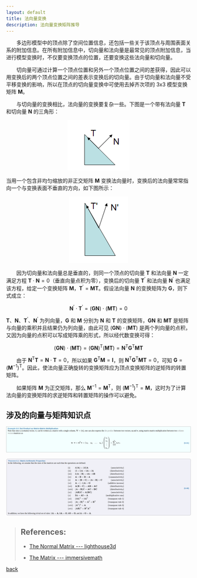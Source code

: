 ```yaml
---
layout: default
title: 法向量变换
description: 法向量变换矩阵推导
---
```


<head>
    <script src="https://cdn.mathjax.org/mathjax/latest/MathJax.js?config=TeX-AMS-MML_HTMLorMML" type="text/javascript"></script>
    <script type="text/x-mathjax-config">
        MathJax.Hub.Config({
            tex2jax: {
                skipTags: ['script', 'noscript', 'style', 'textarea', 'pre'],
                inlineMath: [['$','$']]
            }
        });
    </script>
</head>

&emsp;&emsp;多边形模型中的顶点除了空间位置信息，还包括一些关于该顶点与周围表面关系的附加信息。在所有附加信息中，切向量和法向量是最常见的顶点附加信息，当进行模型变换时，不仅要变换顶点的位置，还要变换这些法向量和切向量。

&emsp;&emsp;切向量可通过计算一个顶点位置和另外一个顶点位置之间的差获得，因此可以用变换后的两个顶点位置之间的差表示变换后的切向量。由于切向量和法向量不受平移变换的影响，所以在顶点的切向量变换中可使用去掉齐次项的 3x3 模型变换矩阵 $\mathbf{M}$。

&emsp;&emsp;与切向量的变换相比，法向量的变换要复杂一些。下图是一个带有法向量 $\mathbf{T}$ 和切向量 $\mathbf{N}$ 的三角形：

<p align="center">
  <img src="../../images/NormalTransform1.png">
</p>


当用一个包含非均匀缩放的非正交矩阵 $\mathbf{M}$ 变换法向量时，变换后的法向量常常指向一个与变换表面不垂直的方向，如下图所示：

<p align="center">
  <img src="../../images/NormalTransform2.png">
</p>

&emsp;&emsp;因为切向量和法向量总是垂直的，则同一个顶点的切向量 $\mathbf{T}$ 和法向量 $\mathbf{N}$ 一定满足方程 $\mathbf{T} \cdot \mathbf{N}=0$（垂直向量点积为零），变换后的切向量 $\mathbf{T}^{\prime}$ 和法向量 $\mathbf{N}^{\prime}$ 也满足该方程，给定一个变换矩阵 $\mathbf{M}$，$\mathbf{T}^{\prime}=\mathbf{MT}$。假设法向量 $\mathbf{N}$ 的变换矩阵为 $\mathbf{G}$，则下式成立：

$$
\mathbf{N}^{\prime} \cdot \mathbf{T}^{\prime}=(\mathbf{GN}) \cdot (\mathbf{MT})=0
$$

$\mathbf{T}$、$\mathbf{N}$、$\mathbf{T}^{\prime}$、$\mathbf{N}^{\prime}$ 为列向量，$\mathbf{G}$ 和 $\mathbf{M}$ 分别为 $\mathbf{N}$ 和 $\mathbf{T}$ 的变换矩阵，$\mathbf{GN}$ 和 $\mathbf{MT}$ 是矩阵与向量的乘积并且结果仍为列向量，由此可见 $(\mathbf{GN}) \cdot (\mathbf{MT})$ 是两个列向量的点积，又因为向量的点积可以写成矩阵乘的形式，所以经代数变换可得：

$$
(\mathbf{GN}) \cdot (\mathbf{MT})=(\mathbf{GN})^{\mathrm{T}}(\mathbf{MT})=\mathbf{N}^{\mathrm{T}}\mathbf{G}^{\mathrm{T}}\mathbf{MT}
$$

&emsp;&emsp;由于 $\mathbf{N}^{\mathrm{T}}\mathbf{T}=\mathbf{N} \cdot \mathbf{T}=0$，所以如果 $\mathbf{G}^{\mathrm{T}}\mathbf{M}=\mathbf{I}$，则 $\mathbf{N}^{\mathrm{T}}\mathbf{G}^{\mathrm{T}}\mathbf{MT}=0$，可知 $\mathbf{G}=(\mathbf{M}^{-1})^{\mathrm{T}}$。因此，使法向量正确旋转的变换矩阵应为顶点变换矩阵的逆矩阵的转置矩阵。

&emsp;&emsp;如果矩阵 $\mathbf{M}$ 为正交矩阵，那么 $\mathbf{M}^{-1}=\mathbf{M}^{\mathrm{T}}$，则 $(\mathbf{M}^{-1})^{\mathrm{T}}=\mathbf{M}$，这时为了计算法向量的变换矩阵的求逆矩阵和转置矩阵的操作可以避免。


## 涉及的向量与矩阵知识点

![Dot Product as Matrix-Matrix Multiplication](../../images/TheNormalMatrix-2-DotProductasMatrixMatrixMultiplication.png)

![Matrix Arithmetic Properties](../../images/TheNormalMatrix-1-MatrixArithmeticProperties.png)


> ## References:
>
> * [The Normal Matrix --- lighthouse3d](http://www.lighthouse3d.com/tutorials/glsl-12-tutorial/the-normal-matrix/)
>
> * [The Matrix --- immersivemath](https://immersivemath.com/ila/ch06_matrices/ch06.html)


[back](./../../)
